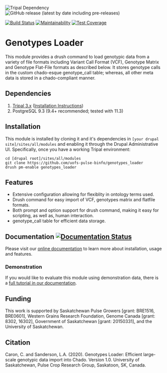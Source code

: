 ![Tripal Dependency](https://img.shields.io/badge/tripal-%3E=3.0-brightgreen)
![GitHub release (latest by date including pre-releases)](https://img.shields.io/github/v/release/UofS-Pulse-Binfo/genotypes_loader?include_prereleases)

[![Build Status](https://travis-ci.org/UofS-Pulse-Binfo/genotypes_loader.svg?branch=master)](https://travis-ci.org/UofS-Pulse-Binfo/genotypes_loader)
[![Maintainability](https://api.codeclimate.com/v1/badges/14f3972040ba32dff461/maintainability)](https://codeclimate.com/github/UofS-Pulse-Binfo/genotypes_loader/maintainability)
[![Test Coverage](https://api.codeclimate.com/v1/badges/14f3972040ba32dff461/test_coverage)](https://codeclimate.com/github/UofS-Pulse-Binfo/genotypes_loader/test_coverage)

# Genotypes Loader

This module provides a drush command to load genotypic data from a variety of file formats including Variant Call Format (VCF), Genotype Matrix and Genotype Flat-File formats as described below. It stores genotype calls in the custom chado-esque genotype_call table; whereas, all other meta data is stored in a chado-compliant manner.

## Dependencies
1. [Tripal 3.x](https://github.com/tripal/tripal) ([Installation Instructions](https://tripal.readthedocs.io/en/latest/user_guide.html))
2. PostgreSQL 9.3 (9.4+ recommended; tested with 11.3)

## Installation
This module is installed by cloning it and it's dependencies in `[your drupal site]/sites/all/modules` and enabling it through the Drupal Administrative UI. Specifically, once you have a working Tripal environment:

```
cd [drupal root]/sites/all/modules
git clone https://github.com/uofs-pulse-binfo/genotypes_loader
drush pm-enable genotypes_loader
```

## Features
- Extensive configuration allowing for flexiblity in ontology terms used.
- Drush command for easy import of VCF, genotypes matrix and flatfile formats.
- Both prompt and option support for drush command, making it easy for scripting, as well as, human interaction.
- genotype_call table for efficient data storage.

## Documentation [![Documentation Status](https://readthedocs.org/projects/genotypes-loader/badge/?version=latest)](https://genotypes-loader.readthedocs.io/en/latest/?badge=latest)

Please visit our [online documentation](https://genotypes-loader.readthedocs.io/en/latest/index.html) to learn more about installation, usage and features.

### Demonstration

If you would like to evaluate this module using demonstration data, there is a [full tutorial in our documentation](https://genotypes-loader.readthedocs.io/en/latest/demo.html).

## Funding

This work is supported by Saskatchewan Pulse Growers [grant: BRE1516, BRE0601], Western Grains Research Foundation, Genome Canada [grant: 8302, 16302], Government of Saskatchewan [grant: 20150331], and the University of Saskatchewan.

## Citation 

Caron, C. and Sanderson, L.A. (2020). Genotypes Loader: Efficient large-scale genotypic data import into Chado. Version 1.0. University of Saskatchewan, Pulse Crop Research Group, Saskatoon, SK, Canada.

